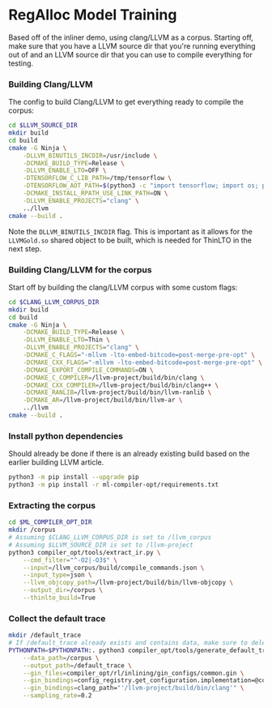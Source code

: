 # RegAlloc Model Training

Based off of the inliner demo, using clang/LLVM as a corpus. Starting off, make sure that you have a LLVM source dir that you're running everything out of and an LLVM source dir that you can use to compile everything for testing.

### Building Clang/LLVM

The config to build Clang/LLVM to get everything ready to compile the corpus:

```bash
cd $LLVM_SOURCE_DIR
mkdir build
cd build
cmake -G Ninja \
    -DLLVM_BINUTILS_INCDIR=/usr/include \
    -DCMAKE_BUILD_TYPE=Release \
    -DLLVM_ENABLE_LTO=OFF \
    -DTENSORFLOW_C_LIB_PATH=/tmp/tensorflow \
    -DTENSORFLOW_AOT_PATH=$(python3 -c "import tensorflow; import os; print(os.path.dirname(tensorflow.__file__))") \
    -DCMAKE_INSTALL_RPATH_USE_LINK_PATH=ON \
    -DLLVM_ENABLE_PROJECTS="clang" \
    ../llvm
cmake --build .
```

Note the `DLLVM_BINUTILS_INCDIR` flag. This is important as it allows for the `LLVMGold.so` shared object to be built, which is needed for ThinLTO in the next step.

### Building Clang/LLVM for the corpus

Start off by building the clang/LLVM corpus with some custom flags:

```bash
cd $CLANG_LLVM_CORPUS_DIR
mkdir build
cd build
cmake -G Ninja \
    -DCMAKE_BUILD_TYPE=Release \
    -DLLVM_ENABLE_LTO=Thin \
    -DLLVM_ENABLE_PROJECTS="clang" \
    -DCMAKE_C_FLAGS="-mllvm -lto-embed-bitcode=post-merge-pre-opt" \
    -DCMAKE_CXX_FLAGS="-mllvm -lto-embed-bitcode=post-merge-pre-opt" \
    -DCMAKE_EXPORT_COMPILE_COMMANDS=ON \
    -DCMAKE_C_COMPILER=/llvm-project/build/bin/clang \
    -DCMAKE_CXX_COMPILER=/llvm-project/build/bin/clang++ \
    -DCMAKE_RANLIB=/llvm-project/build/bin/llvm-ranlib \
    -DCMAKE_AR=/llvm-project/build/bin/llvm-ar \
    ../llvm
cmake --build .
```

### Install python dependencies

Should already be done if there is an already existing build based on the earlier building LLVM article.

```bash
python3 -m pip install --upgrade pip
python3 -m pip install -r ml-compiler-opt/requirements.txt
```

### Extracting the corpus

```bash
cd $ML_COMPILER_OPT_DIR
mkdir /corpus
# Assuming $CLANG_LLVM_CORPUS_DIR is set to /llvm_corpus
# Assuming $LLVM_SOURCE_DIR is set to /llvm-project
python3 compiler_opt/tools/extract_ir.py \
    --cmd_filter="^-O2|-O3$" \
    --input=/llvm_corpus/build/compile_commands.json \
    --input_type=json \
    --llvm_objcopy_path=/llvm-project/build/bin/llvm-objcopy \
    --output_dir=/corpus \
    --thinlto_build=True
```

### Collect the default trace

```bash
mkdir /default_trace
# If /default_trace already exists and contains data, make sure to delete
PYTHONPATH=$PYTHONPATH:. python3 compiler_opt/tools/generate_default_trace.py \
    --data_path=/corpus \
    --output_path=/default_trace \
    --gin_files=compiler_opt/rl/inlining/gin_configs/common.gin \
    --gin_bindings=config_registry.get_configuration.implementation=@configs.RegallocEvictionConfig \
    --gin_bindings=clang_path="'/llvm-project/build/bin/clang'" \
    --sampling_rate=0.2
```
